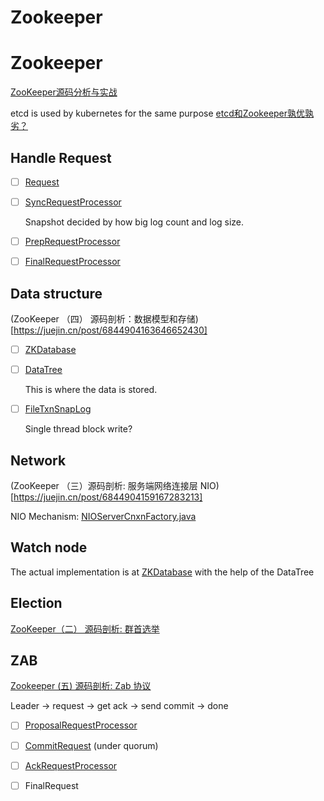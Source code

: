 # Zookeeper



# Zookeeper

[ZooKeeper源码分析与实战](https://learn.lianglianglee.com/%E4%B8%93%E6%A0%8F/ZooKeeper%E6%BA%90%E7%A0%81%E5%88%86%E6%9E%90%E4%B8%8E%E5%AE%9E%E6%88%98-%E5%AE%8C)

etcd is used by kubernetes for the same purpose
[etcd和Zookeeper孰优孰劣？](https://www.modb.pro/db/323785)


## Handle Request

- [ ] [Request](https://github.com/apache/zookeeper/blob/master/zookeeper-server/src/main/java/org/apache/zookeeper/server/Request.java)

- [ ] [SyncRequestProcessor](https://github.com/apache/zookeeper/blob/master/zookeeper-server/src/main/java/org/apache/zookeeper/server/SyncRequestProcessor.java)

    Snapshot decided by how big log count and log size.

- [ ] [PrepRequestProcessor](https://github.com/apache/zookeeper/blob/master/zookeeper-server/src/main/java/org/apache/zookeeper/server/PrepRequestProcessor.java)

- [ ] [FinalRequestProcessor](https://github.com/apache/zookeeper/blob/master/zookeeper-server/src/main/java/org/apache/zookeeper/server/FinalRequestProcessor.java)


## Data structure

(ZooKeeper （四） 源码剖析：数据模型和存储)[https://juejin.cn/post/6844904163646652430]

- [ ] [ZKDatabase](https://github.com/apache/zookeeper/tree/master/zookeeper-server/src/main/java/org/apache/zookeeper/server/ZKDatabase.java)

- [ ] [DataTree](https://github.com/apache/zookeeper/blob/master/zookeeper-server/src/main/java/org/apache/zookeeper/server/DataTree.java)

    This is where the data is stored.

- [ ] [FileTxnSnapLog](https://github.com/apache/zookeeper/blob/master/zookeeper-server/src/main/java/org/apache/zookeeper/server/persistence/FileTxnSnapLog.java)

    Single thread block write?

## Network

(ZooKeeper （三）源码剖析: 服务端网络连接层 NIO)[https://juejin.cn/post/6844904159167283213]

NIO Mechanism: [NIOServerCnxnFactory.java](https://github.com/apache/zookeeper/blob/master/zookeeper-server/src/main/java/org/apache/zookeeper/server/NIOServerCnxnFactory.java)


## Watch node

The actual implementation is at [ZKDatabase](https://github.com/apache/zookeeper/blob/2cd0c23454071faf0a16c58edb2414591ae5c5c3/zookeeper-server/src/main/java/org/apache/zookeeper/server/ZKDatabase.java#L526) with the help of the DataTree

## Election

[ZooKeeper（二） 源码剖析: 群首选举](https://juejin.cn/post/6844904152804360200)


## ZAB

[Zookeeper (五) 源码剖析: Zab 协议](https://juejin.cn/post/6844904191194824711)

Leader -> request -> get ack -> send commit -> done

- [ ] [ProposalRequestProcessor](https://github.com/apache/zookeeper/blob/master/zookeeper-server/src/main/java/org/apache/zookeeper/server/quorum/ProposalRequestProcessor.java)

- [ ] [CommitRequest](https://github.com/apache/zookeeper/blob/master/zookeeper-server/src/main/java/org/apache/zookeeper/server/quorum/CommitProcessor.java) (under quorum)
 
- [ ] [AckRequestProcessor](https://github.com/apache/zookeeper/blob/master/zookeeper-server/src/main/java/org/apache/zookeeper/server/quorum/AckRequestProcessor.java)


- [ ] FinalRequest
